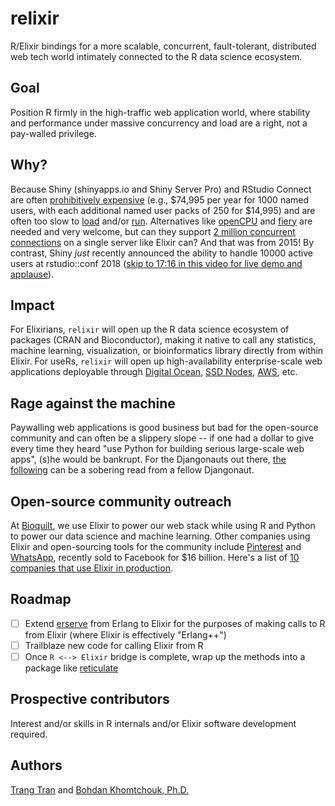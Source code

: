 # relixir
R/Elixir bindings for a more scalable, concurrent, fault-tolerant, distributed web tech world intimately connected to the R data science ecosystem.

## Goal
Position R firmly in the high-traffic web application world, where stability and performance under massive concurrency and load are a right, not a pay-walled privilege.  

## Why?
Because Shiny (shinyapps.io and Shiny Server Pro) and RStudio Connect are often [prohibitively expensive](https://www.rstudio.com/pricing/) (e.g., $74,995 per year for 1000 named users, with each additional named user packs of 250 for $14,995) and are often too slow to [load](https://community.rstudio.com/t/improving-shiny-app-loading-speed/5126) and/or [run](https://support.rstudio.com/hc/en-us/articles/115000171848-Why-are-my-Shiny-apps-are-running-slowly-).  Alternatives like [openCPU](https://github.com/opencpu/opencpu) and [fiery](https://github.com/thomasp85/fiery) are needed and very welcome, but can they support [2 million concurrent connections](http://phoenixframework.org/blog/the-road-to-2-million-websocket-connections) on a single server like Elixir can?  And that was from 2015!  By contrast, Shiny _just_ recently announced the ability to handle 10000 active users at rstudio::conf 2018 ([skip to 17:16 in this video for live demo and applause](https://www.rstudio.com/resources/videos/scaling-shiny/)).  

## Impact
For Elixirians, `relixir` will open up the R data science ecosystem of packages (CRAN and Bioconductor), making it native to call any statistics, machine learning, visualization, or bioinformatics library directly from within Elixir.  For useRs, `relixir` will open up high-availability enterprise-scale web applications deployable through [Digital Ocean](https://www.digitalocean.com), [SSD Nodes](https://www.ssdnodes.com), [AWS](https://aws.amazon.com), etc.  

## Rage against the machine
Paywalling web applications is good business but bad for the open-source community and can often be a slippery slope -- if one had a dollar to give every time they heard "use Python for building serious large-scale web apps", (s)he would be bankrupt.  For the Djangonauts out there, [the following](https://cheesecakelabs.com/blog/phoenix-framework-guide-django-programmers/) can be a sobering read from a fellow Djangonaut.

## Open-source community outreach
At [Bioquilt](www.bioquilt.com), we use Elixir to power our web stack while using R and Python to power our data science and machine learning.  Other companies using Elixir and open-sourcing tools for the community include [Pinterest](https://venturebeat.com/2015/12/18/pinterest-elixir/) and [WhatsApp](https://www.wired.com/2015/09/whatsapp-serves-900-million-users-50-engineers/), recently sold to Facebook for $16 billion.  Here's a list of [10 companies that use Elixir in production](https://www.netguru.co/blog/10-companies-use-elixir).  

## Roadmap
- [ ] Extend [erserve](https://github.com/del/erserve) from Erlang to Elixir for the purposes of making calls to R from Elixir (where Elixir is effectively "Erlang++")
- [ ] Trailblaze new code for calling Elixir from R
- [ ] Once `R <--> Elixir` bridge is complete, wrap up the methods into a package like [reticulate](https://github.com/rstudio/reticulate) 

## Prospective contributors
Interest and/or skills in R internals and/or Elixir software development required.  

## Authors
[Trang Tran](https://github.com/ttdtrang) and [Bohdan Khomtchouk, Ph.D.](https://github.com/Bohdan-Khomtchouk)
